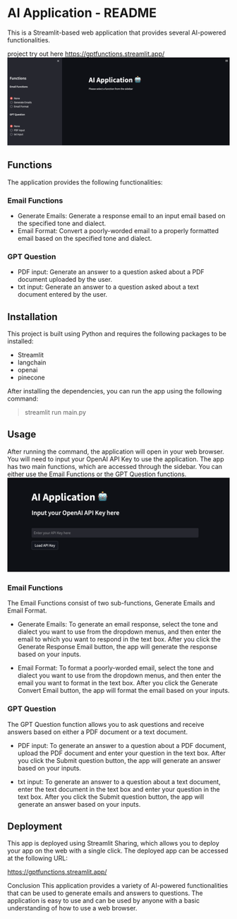# AI Application - README
This is a Streamlit-based web application that provides several AI-powered functionalities.

project try out here https://gptfunctions.streamlit.app/
![](pic/start_page.png)


## Functions
The application provides the following functionalities:

### Email Functions

* Generate Emails: Generate a response email to an input email based on the specified tone and dialect.
* Email Format: Convert a poorly-worded email to a properly formatted email based on the specified tone and dialect.

### GPT Question

* PDF input: Generate an answer to a question asked about a PDF document uploaded by the user.
* txt input: Generate an answer to a question asked about a text document entered by the user.

## Installation
This project is built using Python and requires the following packages to be installed:

* Streamlit
* langchain
* openai
* pinecone

After installing the dependencies, you can run the app using the following command:
> streamlit run main.py

## Usage
After running the command, the application will open in your web browser. You will need to input your OpenAI API Key to use the application. The app has two main functions, which are accessed through the sidebar. You can either use the Email Functions or the GPT Question functions.
![](pic/enter_api_key.png)

### Email Functions
The Email Functions consist of two sub-functions, Generate Emails and Email Format.

* Generate Emails: To generate an email response, select the tone and dialect you want to use from the dropdown menus, and then enter the email to which you want to respond in the text box. After you click the Generate Response Email button, the app will generate the response based on your inputs.

* Email Format: To format a poorly-worded email, select the tone and dialect you want to use from the dropdown menus, and then enter the email you want to format in the text box. After you click the Generate Convert Email button, the app will format the email based on your inputs.

### GPT Question
The GPT Question function allows you to ask questions and receive answers based on either a PDF document or a text document.

* PDF input: To generate an answer to a question about a PDF document, upload the PDF document and enter your question in the text box. After you click the Submit question button, the app will generate an answer based on your inputs.

* txt input: To generate an answer to a question about a text document, enter the text document in the text box and enter your question in the text box. After you click the Submit question button, the app will generate an answer based on your inputs.

## Deployment
This app is deployed using Streamlit Sharing, which allows you to deploy your app on the web with a single click. The deployed app can be accessed at the following URL:

https://gptfunctions.streamlit.app/

Conclusion
This application provides a variety of AI-powered functionalities that can be used to generate emails and answers to questions. The application is easy to use and can be used by anyone with a basic understanding of how to use a web browser.